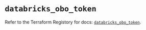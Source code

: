 # `databricks_obo_token`

Refer to the Terraform Registory for docs: [`databricks_obo_token`](https://registry.terraform.io/providers/databricks/databricks/1.29.0/docs/resources/obo_token).
